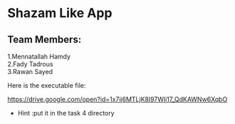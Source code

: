 # Shazam Like App

## Team Members:
1.Mennatallah Hamdy <br />
2.Fady Tadrous <br />
3.Rawan Sayed <br />

Here is the executable file:

https://drive.google.com/open?id=1x7ij6MTLjK8l97Wli17_QdKAWNw6XqbO

* Hint :put it in the task 4 directory

